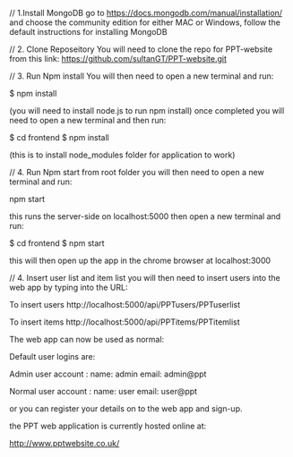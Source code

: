 // 1.Install MongoDB
go to https://docs.mongodb.com/manual/installation/ and choose the community edition for either MAC or Windows, follow the default instructions for installing
MongoDB

// 2. Clone Reposeitory
You will need to clone the repo for PPT-website from this link: https://github.com/sultanGT/PPT-website.git

// 3. Run Npm install
You will then need to open a new terminal and run: 

$ npm install 

(you will need to install node.js to run npm install)
once completed you will need to open a new terminal and then run:

$ cd frontend
$ npm install

(this is to install node_modules folder for application to work)

// 4. Run Npm start from root folder
you will then need to open a new terminal and run:

npm start

this runs the server-side on localhost:5000
then open a new terminal and run:

$ cd frontend
$ npm start

this will then open up the app in the chrome browser at localhost:3000

// 4. Insert user list and item list
you will then need to insert users into the web app by typing into the URL:

To insert users
http://localhost:5000/api/PPTusers/PPTuserlist

To insert items
http://localhost:5000/api/PPTitems/PPTitemlist

The web app can now be used as normal:

Default user logins are: 

Admin user account :
 name: admin
 email: admin@ppt  

Normal user account :
name: user
email: user@ppt

or you can register your details on to the web app and sign-up.

the PPT web application is currently hosted online at:

http://www.pptwebsite.co.uk/

